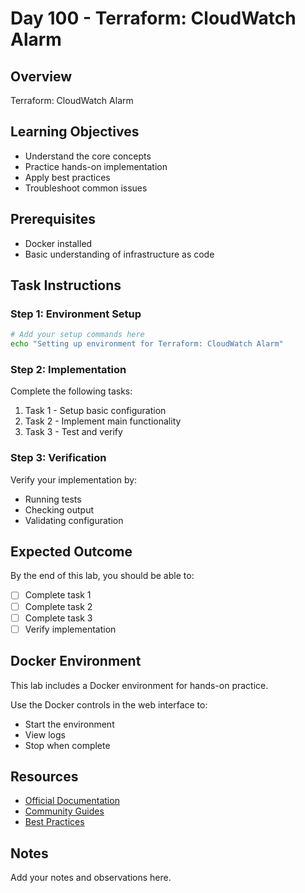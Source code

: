 # Day 100 - Terraform: CloudWatch Alarm

## Overview
Terraform: CloudWatch Alarm

## Learning Objectives
- Understand the core concepts
- Practice hands-on implementation
- Apply best practices
- Troubleshoot common issues

## Prerequisites
- Docker installed
- Basic understanding of infrastructure as code

## Task Instructions

### Step 1: Environment Setup
```bash
# Add your setup commands here
echo "Setting up environment for Terraform: CloudWatch Alarm"
```

### Step 2: Implementation
Complete the following tasks:
1. Task 1 - Setup basic configuration
2. Task 2 - Implement main functionality
3. Task 3 - Test and verify

### Step 3: Verification
Verify your implementation by:
- Running tests
- Checking output
- Validating configuration

## Expected Outcome
By the end of this lab, you should be able to:
- [ ] Complete task 1
- [ ] Complete task 2
- [ ] Complete task 3
- [ ] Verify implementation

## Docker Environment
This lab includes a Docker environment for hands-on practice.

Use the Docker controls in the web interface to:
- Start the environment
- View logs
- Stop when complete

## Resources
- [Official Documentation](#)
- [Community Guides](#)
- [Best Practices](#)

## Notes
Add your notes and observations here.

